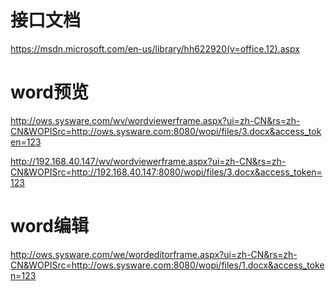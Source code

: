 # 接口文档
https://msdn.microsoft.com/en-us/library/hh622920(v=office.12).aspx

# word预览
http://ows.sysware.com/wv/wordviewerframe.aspx?ui=zh-CN&rs=zh-CN&WOPISrc=http://ows.sysware.com:8080/wopi/files/3.docx&access_token=123

http://192.168.40.147/wv/wordviewerframe.aspx?ui=zh-CN&rs=zh-CN&WOPISrc=http://192.168.40.147:8080/wopi/files/3.docx&access_token=123

# word编辑
http://ows.sysware.com/we/wordeditorframe.aspx?ui=zh-CN&rs=zh-CN&WOPISrc=http://ows.sysware.com:8080/wopi/files/1.docx&access_token=123
